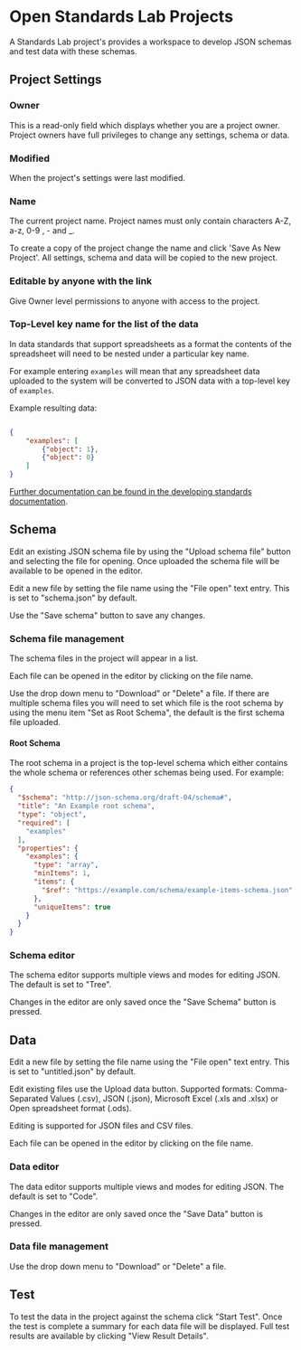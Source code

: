 # Open Standards Lab Projects

A Standards Lab project's provides a workspace to develop JSON schemas and test data with these schemas.

## Project Settings

### Owner
This is a read-only field which displays whether you are a project owner. Project owners have full privileges to change any settings, schema or data.

### Modified

When the project's settings were last modified.

### Name

The current project name. Project names must only contain characters A-Z, a-z, 0-9 , - and _.

To create a copy of the project change the name and click 'Save As New Project'. All settings, schema and data will be copied to the new project.

### Editable by anyone with the link

Give Owner level permissions to anyone with access to the project.


### Top-Level key name for the list of the data

In data standards that support spreadsheets as a format the contents of the spreadsheet will need to be nested under a particular key name.

For example entering `examples` will mean that any spreadsheet data uploaded to the system will be converted to JSON data with a top-level key of `examples`.

Example resulting data:
```JSON

{
    "examples": [
        {"object": 1},
        {"object": 0}
    ]
}

```

[Further documentation can be found in the developing standards documentation](https://os4d.opendataservices.coop/patterns/schema/#pattern-top).

## Schema

Edit an existing JSON schema file by using the "Upload schema file" button and selecting the file for opening. Once uploaded the schema file will be available to be opened in the editor.

Edit a new file by setting the file name using the "File open" text entry. This is set to "schema.json" by default.

Use the "Save schema" button to save any changes.

### Schema file management

The schema files in the project will appear in a list.

Each file can be opened in the editor by clicking on the file name.

Use the drop down menu to "Download" or "Delete" a file. If there are multiple schema files you will need to set which file is the root schema by using the menu item "Set as Root Schema", the default is the first schema file uploaded.

#### Root Schema

The root schema in a project is the top-level schema which either contains the whole schema or references other schemas being used. For example:

```JSON
{
  "$schema": "http://json-schema.org/draft-04/schema#",
  "title": "An Example root schema",
  "type": "object",
  "required": [
    "examples"
  ],
  "properties": {
    "examples": {
      "type": "array",
      "minItems": 1,
      "items": {
        "$ref": "https://example.com/schema/example-items-schema.json"
      },
      "uniqueItems": true
    }
  }
}
```

### Schema editor

The schema editor supports multiple views and modes for editing JSON. The default is set to "Tree".

Changes in the editor are only saved once the "Save Schema" button is pressed.

## Data

Edit a new file by setting the file name using the "File open" text entry. This is set to "untitled.json" by default.

Edit existing files use the Upload data button. Supported formats: Comma-Separated Values (.csv), JSON (.json), Microsoft Excel (.xls and .xlsx) or Open spreadsheet format (.ods).

Editing is supported for JSON files and CSV files.

Each file can be opened in the editor by clicking on the file name.

### Data editor

The data editor supports multiple views and modes for editing JSON. The default is set to "Code".

Changes in the editor are only saved once the "Save Data" button is pressed.

### Data file management

Use the drop down menu to "Download" or "Delete" a file.

## Test

To test the data in the project against the schema click "Start Test". Once the test is complete a summary for each data file will be displayed. Full test results are available by clicking "View Result Details".

